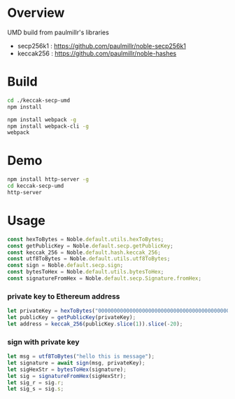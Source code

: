 # Overview

UMD build from paulmillr's libraries

* secp256k1 : https://github.com/paulmillr/noble-secp256k1
* keccak256 : https://github.com/paulmillr/noble-hashes


# Build

```bash
cd ./keccak-secp-umd
npm install

npm install webpack -g
npm install webpack-cli -g
webpack

```

# Demo

```bash
npm install http-server -g
cd keccak-secp-umd
http-server
```

# Usage

```js
const hexToBytes = Noble.default.utils.hexToBytes;
const getPublicKey = Noble.default.secp.getPublicKey;
const keccak_256 = Noble.default.hash.keccak_256;
const utf8ToBytes = Noble.default.utils.utf8ToBytes;
const sign = Noble.default.secp.sign;
const bytesToHex = Noble.default.utils.bytesToHex;
const signatureFromHex = Noble.default.secp.Signature.fromHex;
```

### private key to Ethereum address
```js
let privateKey = hexToBytes("00000000000000000000000000000000000000000000000000000000000000FF");
let publicKey = getPublicKey(privateKey);
let address = keccak_256(publicKey.slice(1)).slice(-20);
```

### sign with private key
```js
let msg = utf8ToBytes("hello this is message");
let signature = await sign(msg, privateKey);
let sigHexStr = bytesToHex(signature);
let sig = signatureFromHex(sigHexStr);
let sig_r = sig.r;
let sig_s = sig.s;
```